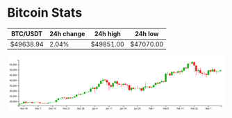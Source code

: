 # Bitcoin Stats

BTC/USDT|24h change|24h high|24h low|
|---|---|---|---|
|$49638.94|2.04%|$49851.00|$47070.00|

<img src="./chart.svg">
